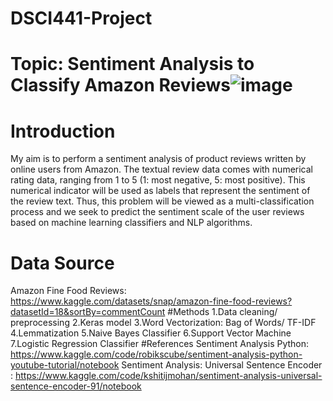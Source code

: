 # DSCI441-Project
# Topic: Sentiment Analysis to Classify Amazon Reviews![image](https://user-images.githubusercontent.com/124902058/232331512-7faaa5d2-6a11-46f1-bf09-0e9f06774bff.png)
# Introduction
My aim is to perform a sentiment analysis of product reviews written by online users from Amazon. The textual review data comes with numerical rating data, ranging from 1 to 5 (1: most negative, 5: most positive). This numerical indicator will be used as labels that represent the sentiment of the review text. Thus, this problem will be viewed as a multi-classification process and we seek to predict the sentiment scale of the user reviews based on machine learning classifiers and NLP algorithms.
# Data Source
Amazon Fine Food Reviews: https://www.kaggle.com/datasets/snap/amazon-fine-food-reviews?datasetId=18&sortBy=commentCount
#Methods
1.Data cleaning/ preprocessing
2.Keras model
3.Word Vectorization: Bag of Words/ TF-IDF
4.Lemmatization
5.Naive Bayes Classifier
6.Support Vector Machine
7.Logistic Regression Classifier
#References
Sentiment Analysis Python: https://www.kaggle.com/code/robikscube/sentiment-analysis-python-youtube-tutorial/notebook
Sentiment Analysis: Universal Sentence Encoder : https://www.kaggle.com/code/kshitijmohan/sentiment-analysis-universal-sentence-encoder-91/notebook
